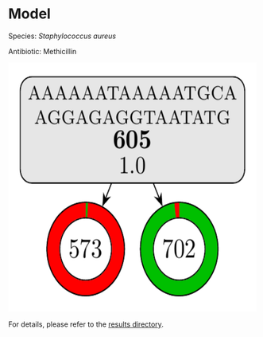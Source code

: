 
# Model

Species: *Staphylococcus aureus*

Antibiotic: Methicillin

<img src="./model.png" width=500 height=500 />

For details, please refer to the [results directory](../../../../../results/cart_b/staphylococcus%20aureus/methicillin/repeat_0/).

